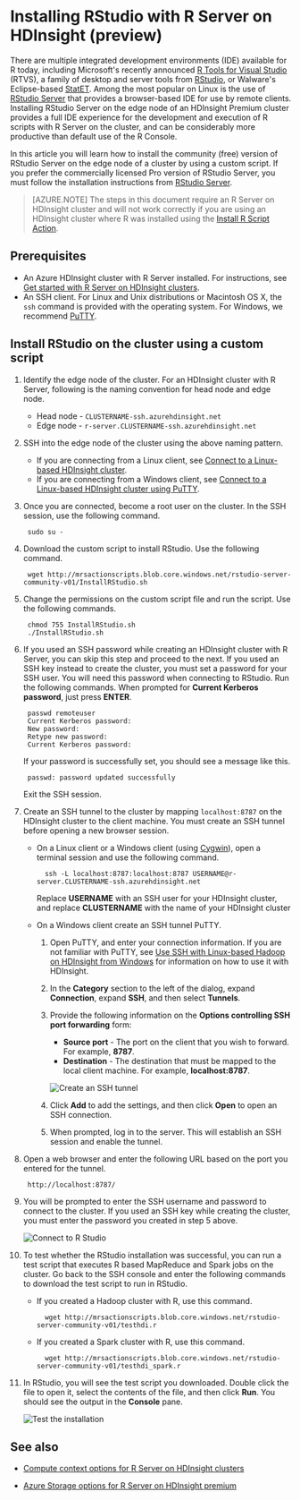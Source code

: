<properties
	pageTitle="Install RStudio with R Server on HDInsight (preview) | Microsoft Azure"
	description="How to install RStudio with R Server on HDInsight (preview)."
	services="hdinsight"
	documentationCenter=""
	authors="jeffstokes72"
	manager="paulettm"
	editor="cgronlun"/>

<tags
	ms.service="hdinsight"
	ms.date="05/24/2016"
	wacn.date=""/>


# Installing RStudio with R Server on HDInsight (preview)

There are multiple integrated development environments (IDE) available for R today, including Microsoft's recently announced [R Tools for Visual Studio](https://www.visualstudio.com/features/rtvs-vs.aspx) (RTVS), a family of desktop and server tools from [RStudio](https://www.rstudio.com/products/rstudio-server/), or Walware's Eclipse-based [StatET](http://www.walware.de/goto/statet). Among the most popular on Linux is the use of [RStudio Server](https://www.rstudio.com/products/rstudio-server/) that provides a browser-based IDE for use by remote clients.  Installing RStudio Server on the edge node of an HDInsight Premium cluster provides a full IDE experience for the development and execution of R scripts with R Server on the cluster, and can be considerably more productive than default use of the R Console.

In this article you will learn how to install the community (free) version of RStudio Server on the edge node of a cluster by using a custom script. If you prefer the commercially licensed Pro version of RStudio Server, you must follow the installation instructions from [RStudio Server](https://www.rstudio.com/products/rstudio/download-server/).

> [AZURE.NOTE] The steps in this document require an R Server on HDInsight cluster and will not work correctly if you are using an HDInsight cluster where R was installed using the [Install R Script Action](/documentation/articles/hdinsight-hadoop-r-scripts-linux/).

## Prerequisites

* An Azure HDInsight cluster with R Server installed. For instructions, see [Get started with R Server on HDInsight clusters](/documentation/articles/hdinsight-hadoop-r-server-get-started/).
* An SSH client. For Linux and Unix distributions or Macintosh OS X, the `ssh` command is provided with the operating system. For Windows, we recommend [PuTTY](http://www.chiark.greenend.org.uk/~sgtatham/putty/download.html). 


## Install RStudio on the cluster using a custom script

1. Identify the edge node of the cluster. For an HDInsight cluster with R Server, following is the naming convention for head node and edge node.

	* Head node - `CLUSTERNAME-ssh.azurehdinsight.net`
	* Edge node - `r-server.CLUSTERNAME-ssh.azurehdinsight.net` 

3. SSH into the edge node of the cluster using the above naming pattern. 
 
	* If you are connecting from a Linux client, see [Connect to a Linux-based HDInsight cluster](/documentation/articles/hdinsight-hadoop-linux-use-ssh-unix/#connect-to-a-linux-based-hdinsight-cluster).
	* If you are connecting from a Windows client, see [Connect to a Linux-based HDInsight cluster using PuTTY](/documentation/articles/hdinsight-hadoop-linux-use-ssh-windows/#connect-to-a-linux-based-hdinsight-cluster).

2. Once you are connected, become a root user on the cluster. In the SSH session, use the following command.

		sudo su -

3. Download the custom script to install RStudio. Use the following command.

		wget http://mrsactionscripts.blob.core.windows.net/rstudio-server-community-v01/InstallRStudio.sh

4. Change the permissions on the custom script file and run the script. Use the following commands.

		chmod 755 InstallRStudio.sh
		./InstallRStudio.sh

5. If you used an SSH password while creating an HDInsight cluster with R Server, you can skip this step and proceed to the next. If you used an SSH key instead to create the cluster, you must set a password for your SSH user. You will need this password when connecting to RStudio. Run the following commands. When prompted for **Current Kerberos password**, just press **ENTER**.

		passwd remoteuser
		Current Kerberos password:
		New password:
		Retype new password:
		Current Kerberos password:
		
	If your password is successfully set, you should see a message like this.

		passwd: password updated successfully


	Exit the SSH session.

6. Create an SSH tunnel to the cluster by mapping `localhost:8787` on the HDInsight cluster to the client machine. You must create an SSH tunnel before opening a new browser session.

	* On a Linux client or a Windows client (using [Cygwin](http://www.redhat.com/services/custom/cygwin/)), open a terminal session and use the following command.

			ssh -L localhost:8787:localhost:8787 USERNAME@r-server.CLUSTERNAME-ssh.azurehdinsight.net
			
		Replace **USERNAME** with an SSH user for your HDInsight cluster, and replace **CLUSTERNAME** with the name of your HDInsight cluster		

	* On a Windows client create an SSH tunnel PuTTY.

		1.  Open PuTTY, and enter your connection information. If you are not familiar with PuTTY, see [Use SSH with Linux-based Hadoop on HDInsight from Windows](/documentation/articles/hdinsight-hadoop-linux-use-ssh-windows/) for information on how to use it with HDInsight.
		2.  In the **Category** section to the left of the dialog, expand **Connection**, expand **SSH**, and then select **Tunnels**.
		3.  Provide the following information on the **Options controlling SSH port forwarding** form:

			* **Source port** - The port on the client that you wish to forward. For example, **8787**.
			* **Destination** - The destination that must be mapped to the local client machine. For example, **localhost:8787**.

			![Create an SSH tunnel](./media/hdinsight-hadoop-r-server-install-r-studio/createsshtunnel.png "Create an SSH tunnel")

		4. Click **Add** to add the settings, and then click **Open** to open an SSH connection.
		5. When prompted, log in to the server. This will establish an SSH session and enable the tunnel.

7. Open a web browser and enter the following URL based on the port you entered for the tunnel.

		http://localhost:8787/ 

8. You will be prompted to enter the SSH username and password to connect to the cluster. If you used an SSH key while creating the cluster, you must enter the password you created in step 5 above.

	![Connect to R Studio](./media/hdinsight-hadoop-r-server-install-r-studio/connecttostudio.png "Create an SSH tunnel")

9. To test whether the RStudio installation was successful, you can run a test script that executes R based MapReduce and Spark jobs on the cluster. Go back to the SSH console and enter the following commands to download the test script to run in RStudio.

	* If you created a Hadoop cluster with R, use this command.
		
			wget http://mrsactionscripts.blob.core.windows.net/rstudio-server-community-v01/testhdi.r

	* If you created a Spark cluster with R, use this command.

			wget http://mrsactionscripts.blob.core.windows.net/rstudio-server-community-v01/testhdi_spark.r

10. In RStudio, you will see the test script you downloaded. Double click the file to open it, select the contents of the file, and then click **Run**. You should see the output in the **Console** pane.
 
	![Test the installation](./media/hdinsight-hadoop-r-server-install-r-studio/test-r-script.png "Test the installation")

## See also

- [Compute context options for R Server on HDInsight clusters](/documentation/articles/hdinsight-hadoop-r-server-compute-contexts/)

- [Azure Storage options for R Server on HDInsight premium](/documentation/articles/hdinsight-hadoop-r-server-storage/)


 

